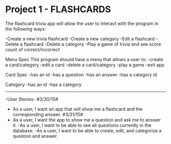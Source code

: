 # Project 1 - FLASHCARDS


The flashcard trivia app will allow the user to interact with the program in the following ways:

-Create a new trivia flashcard
-Create a new category
-Edit a flashcard
-Delete a flashcard
-Delete a category
-Play a game of trivia and see score count of correct/incorrect


Menu Spec
This program should have a menu that allows a user to:
-create a card/category
-edit a card
-delete a card/category
-play a game
-exit app

Card Spec
-has an id
-has a question
-has an answer
-has a category id

Category
-has an id
-has a category






--------------------------------------------------------------------


-User Stories-
 #3/30/15#
 - As a user, I want an app that will show me a flashcard and the
 corresponding answer.
 #3/31/15#
 - As a user, I want the app to show me a question and ask me
 to answer it.
 -As a user, I want to be able to see all questions currently in the database.
 -As a user, I want to be able to create, edit, and categorize a question and
 answer.
